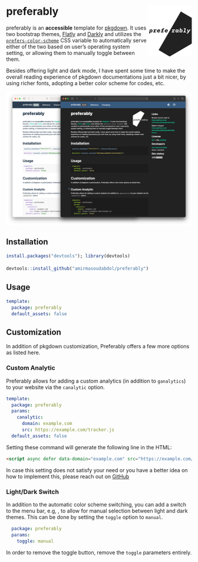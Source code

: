 # preferably <img src="man/figures/logo.png" width="120" align="right"/>

preferably is an **accessible** template for [pkgdown](https://pkgdown.r-lib.org/). It uses two bootstrap themes, [Flatly](https://bootswatch.com/flatly/) and [Darkly](https://bootswatch.com/darkly/) and utilizes the [`prefers-color-scheme`](https://developer.mozilla.org/en-US/docs/Web/CSS/@media/prefers-color-scheme) CSS variable to automatically serve either of the two based on user’s operating system setting, or allowing them to manually toggle between them.

Besides offering light and dark mode, I have spent some time to make the overall reading experience of pkgdown documentations just a bit nicer, by using richer fonts, adopting a better color scheme for codes, etc. 

![](man/figures/comparison.png)

## Installation

```R
install.packages("devtools"); library(devtools)

devtools::install_github("amirmasoudabdol/preferably")
```

## Usage

```YAML
template:
  package: preferably
  default_assets: false
```

## Customization

In addition of pkgdown customization, Preferably offers a few more options as listed here.  

### Custom Analytic

Preferably allows for adding a custom analytics (in addition to `ganalytics`) to your website via the `canalytic` option.

```YAML
template:
  package: preferably
  params:
    canalytic:
      domain: example.com
      src: https://example.com/tracker.js
  default_assets: false
```

Setting these command will generate the following line in the HTML:

```html
<script async defer data-domain="example.com" src="https://example.com/tracker.js"></script>
```

In case this setting does not satisfy your need or you have a better idea on how to implement this, please reach out on [GitHub](https://github.com/amirmasoudabdol/preferably/issues/)

### Light/Dark Switch

In addition to the automatic color scheme switching, you can add a switch to the menu bar, e.g, <span class="fas fa-adjust fa"></span>, to allow for manual selection between light and dark themes. This can be done by setting the `toggle` option to `manual`.

```YAML
  package: preferably
  params:
    toggle: manual
```

In order to remove the toggle button, remove the `toggle` parameters entirely.
